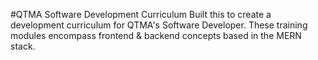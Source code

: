 #QTMA Software Development Curriculum 
Built this to create a development curriculum for QTMA's Software Developer. These training modules encompass frontend & backend concepts based in the MERN stack. 
